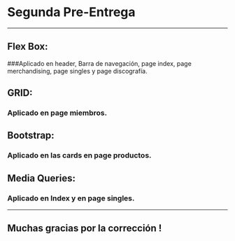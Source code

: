 # Segunda Pre-Entrega

------------
## Flex Box:
###Aplicado en header, Barra de navegación, page index, page merchandising,  page singles y page discografía.

## GRID:
### Aplicado en page miembros.

## Bootstrap:
### Aplicado en las cards en page productos.

## Media Queries:
### Aplicado en Index y en page singles.

------------

## Muchas gracias por la corrección !